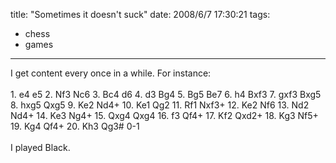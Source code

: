 title: "Sometimes it doesn't suck"
date: 2008/6/7 17:30:21
tags:
- chess
- games
---
I get content every once in a while. For instance:<br /><br />1. e4 e5 2. Nf3 Nc6 3. Bc4 d6 4. d3 Bg4 5. Bg5 Be7 6. h4 Bxf3 7. gxf3 Bxg5 8. hxg5 Qxg5 9. Ke2 Nd4+ 10. Ke1 Qg2 11. Rf1 Nxf3+ 12. Ke2 Nf6 13. Nd2 Nd4+ 14. Ke3 Ng4+ 15. Qxg4 Qxg4 16. f3 Qf4+ 17. Kf2 Qxd2+ 18. Kg3 Nf5+ 19. Kg4 Qf4+ 20. Kh3 Qg3# 0-1<br /><br />I played Black.<br />
